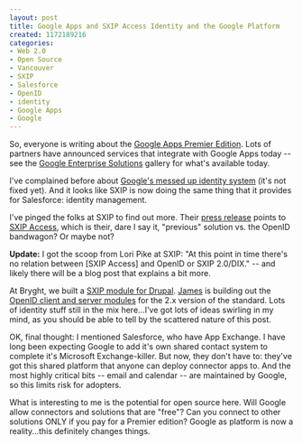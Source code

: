 ```yaml
--- 
layout: post
title: Google Apps and SXIP Access Identity and the Google Platform
created: 1172189216
categories: 
- Web 2.0
- Open Source
- Vancouver
- SXIP
- Salesforce
- OpenID
- identity
- Google Apps
- Google
---
```

<p>So, everyone is writing about the <a href="http://www.google.com/support/a/bin/answer.py?answer=60217">Google Apps Premier Edition</a>. Lots of partners have announced services that integrate with Google Apps today -- see the <a href="http://www.google.com/enterprise/gallery/index.html">Google Enterprise Solutions</a> gallery for what&#39;s available today.</p><p>I&#39;ve complained before about <a href="/blog/bmann/googles-identity-infrastructure-is-messed-up-and-no-one-is-talking">Google&#39;s messed up identity system</a> (it&#39;s not fixed yet). And it looks like SXIP is now doing the same thing that it provides for Salesforce: identity management.</p><p>I&#39;ve pinged the folks at SXIP to find out more. Their <a href="http://www.sxip.com/press_releases-Sxip_Identity_Delivers_OnDemand_Identity_Management_for_Google_Apps">press release</a> points to <a href="http://www.sxip.com/sxip_access_google">SXIP Access</a>, which is their, dare I say it, &quot;previous&quot; solution vs. the OpenID bandwagon? Or maybe not?</p><p><strong>Update:</strong> I got the scoop from Lori Pike at SXIP: &quot;At this point in time there&#39;s no relation between [SXIP Access] and OpenID or SXIP 2.0/DIX.&quot; -- and likely there will be a blog post that explains a bit more. </p><p>At Bryght, we built a <a href="http://drupal.org/project/sxip">SXIP module for Drupal</a>. <a href="http://walkah.net">James</a> is building out the <a href="http://drupal.org/project/openid">OpenID client and server modules</a> for the 2.x version of the standard. Lots of identity stuff still in the mix here...I&#39;ve got lots of ideas swirling in my mind, as you should be able to tell by the scattered nature of this post.</p><p>OK, final thought: I mentioned Salesforce, who have App Exchange. I have long been expecting Google to add it&#39;s own shared contact system to complete it&#39;s Microsoft Exchange-killer. But now, they don&#39;t have to: they&#39;ve got this shared platform that anyone can deploy connector apps to. And the most highly critical bits -- email and calendar -- are maintained by Google, so this limits risk for adopters.</p><p>What is interesting to me is the potential for open source here. Will Google allow connectors and solutions that are &quot;free&quot;? Can you connect to other solutions ONLY if you pay for a Premier edition? Google as platform is now a reality...this definitely changes things. </p>
